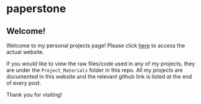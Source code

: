 paperstone
=====

## Welcome!
Welcome to my personal projects page! Please click [here](https://jolene-lim.github.io) to access the actual website. 

If you would like to view the raw files/code used in any of my projects, they are under the `Project_Materials` folder in this repo. All my projects are documented in this website and the relevant github link is listed at the end of every post.

Thank you for visiting!